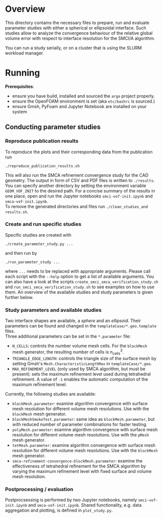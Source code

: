 # Overview

This directory contains the necessary files to prepare, run and evaluate parameter studies
with either a spherical or ellipsoidal interface. Such studies allow to analyze the 
convergence behaviour of the relative global volume error with respect to interface resolution for the 
SMCI/A algorithm.

You can run a study serially, or on a cluster that is using the SLURM workload manager.

# Running 

**Prerequisites**:
* ensure you have build, installed and sourced the `argo` project properly. 
* ensure the OpenFOAM environment is set (aka `etc/bashrc` is sourced.)
* ensure Gmsh, PyFoam and Jupyter Notebook are installed on your system

## Conducting parameter studies

### Reproduce publication results
To reproduce the plots and their corresponding data from the publication run
```
./reproduce_publication_results.sh
```
This will also run the SMCA refinement convergence study for the CAD geometry.
The output in form of CSV and PDF files is written to `./results`. You can specify another directory
by setting the environment variable `GEOM_VOF_INIT` to the desired path. For a concise summary of
the results in one place, open and run the Jupyter notebooks `smci-vof-init.ipynb` and 
`smca-vof-init.ipynb`.  
To remove the generated directories and files run `./clean_studies_and results.sh`.

### Create and run specific studies
Specific studies are created with
```
./create_parameter_study.py ...
```
and then run by
```
./run_parameter_study ...
```
where `...` needs to be replaced with appropriate arguments. Please call each script with the `--help` option
to get a list of available arguments. You can also have a look at the scripts
`create_smci_smca_verification_study.sh` and `run_smci_smca_verification_study.sh` to see examples on
how to use them.
An overview of the available studies and study parameters is given further below.

### Study parameters and available studies
Two interface shapes are available, a _sphere_ and an _ellipsoid_. Their parameters can be found and changed
in the `templateCase/*.geo.template` files.  
Three additional parameters can be set in the `*.parameter` file:
* `N_CELLS`: controls the number volume mesh cells. For the `blockMesh` mesh generator, the resulting number
    of cells is $n_\text{cells}^3$.
* `TRIANGLE_EDGE_LENGTH`: controls the triangle size of the surface mesh by setting Gmsh's 
    `Mesh.CharacteristicLengthMax` in `templateCase/*.geo`.
* `MAX_REFINEMENT_LEVEL` (only used by SMCA algorithm, but must be present): sets the maximum refinement level used during tetrahedral
    refinement. A value of `-1` enables the automatic computation of the maximum refinement level.

Currently, the following studies are available:
* `blockMesh.parameter`: examine algorithm convergence with surface mesh resolution for different
    volume mesh resolutions. Use with the `blockMesh` mesh generator.
* `blockMeshSmokeTest.parameter`: same idea as `blockMesh.parameter`, but with reduced number of parameter combinations for faster testing.
* `polyMesh.parameter`: examine algorithm convergence with surface mesh resolution for different
    volume mesh resolutions. Use with the `pMesh` mesh generator.
* `tetMesh.parameter`: examine algorithm convergence with surface mesh resolution for different
    volume mesh resolutions. Use with the `blockMesh` mesh generator.
* `smca-refinement-convergence-blockMesh.parameter`: examine the effectiveness of tetrahedral refinement for the SMCA algorithm by varying the maximum refinement level with fixed surface and volume mesh resolution.


### Postprocessing / evaluation
Postprocsessing is performed by two Jupyter notebooks, namely `smci-vof-init.ipynb` and `smca-vof-init.ipynb`.
Shared functionality, e.g. data aggregation and plotting, is defined in `plot_study.py`.
